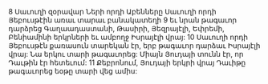 8 Սաւուղի զօրավար Ների որդի Աբենները Սաւուղի որդի Յեբուսթէին առաւ տարաւ բանակատեղի 9 եւ նրան թագաւոր դարձրեց Գաղաադաստանի, Թասիրի, Յեզրայէլի, Եփրեմի, Բենիամինի երկրների եւ ամբողջ Իսրայէլի վրայ: 10 Սաւուղի որդի Յեբուսթէն քառասուն տարեկան էր, երբ թագաւոր դարձաւ Իսրայէլի վրայ: Նա երկու տարի թագաւորեց: Միայն Յուդայի տունն էր, որ Դաւթին էր հետեւում: 11 Քեբրոնում, Յուդայի երկրի վրայ Դաւիթը թագաւորեց եօթը տարի վեց ամիս:
